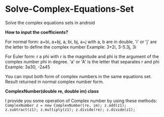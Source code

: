 # Solve-Complex-Equations-Set
Solve the complex equations sets in android

<b>How to input the coefficients?</b>

For normal form:
a+bi, a+bj, a, bi, bj, a+j
with a, b are in double,
'i' or 'j' are the letter to define the complex number
Example:
3+2i, 3-5.3j, 3i

For Euler form:
r a phi
with r is the magnitude and phi is the argument of the complex number
phi in degree.
'a' or 'A' is the letter that separates r and phi
Example:
3a30, -2a45

You can input both form of complex numbers in the same equations set. Result returned in normal complex number form.


<b>ComplexNumber(double re, double im) class</b>


I provide you some operation of Complex number by using these methods:
<code>
ComplexNumber z = new ComplexNumber(re, im);
z.add(z1);
z.subtract(z1);
z.multiply(z1);
z.divide(re);
z.divide(z1);
</code>
